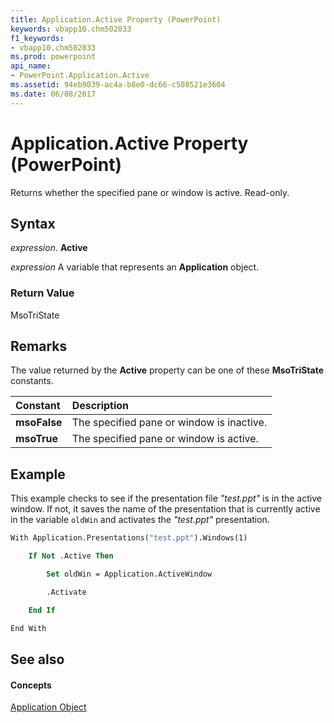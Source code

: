```yaml
---
title: Application.Active Property (PowerPoint)
keywords: vbapp10.chm502033
f1_keywords:
- vbapp10.chm502033
ms.prod: powerpoint
api_name:
- PowerPoint.Application.Active
ms.assetid: 94eb9039-ac4a-b8e0-dc66-c508521e3604
ms.date: 06/08/2017
---
```



# Application.Active Property (PowerPoint)

Returns whether the specified pane or window is active. Read-only.


## Syntax

 _expression_. **Active**

 _expression_ A variable that represents an **Application** object.


### Return Value

MsoTriState


## Remarks

The value returned by the **Active** property can be one of these **MsoTriState** constants.



|**Constant**|**Description**|
|:-----|:-----|
|**msoFalse**|The specified pane or window is inactive.|
|**msoTrue**| The specified pane or window is active.|

## Example

This example checks to see if the presentation file  _"test.ppt"_ is in the active window. If not, it saves the name of the presentation that is currently active in the variable `oldWin` and activates the _"test.ppt"_ presentation.


```vb
With Application.Presentations("test.ppt").Windows(1)

    If Not .Active Then

        Set oldWin = Application.ActiveWindow

        .Activate

    End If

End With
```


## See also


#### Concepts


[Application Object](application-object-powerpoint.md)

